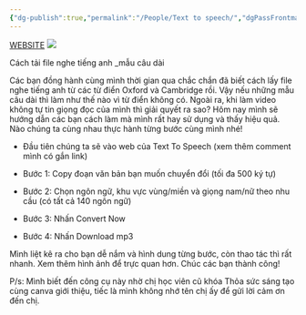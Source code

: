 ```yaml
---
{"dg-publish":true,"permalink":"/People/Text to speech/","dgPassFrontmatter":true,"noteIcon":"2","created":"2024-01-10T13:32:52.094+07:00","updated":"2024-01-10T13:35:07.614+07:00"}
---
```


[WEBSITE](https://ttsfree.com/?fbclid=IwAR1OL9xG-pOjjw-wvZby9J7XwdfljwR9jF3otKQ43aCk9C_1KugafMqo-Z0)
![](https://i.imgur.com/7bZQrio.png)

Cách tải file nghe tiếng anh _mẫu câu dài

Các bạn đồng hành cùng mình thời gian qua chắc chắn đã biết cách lấy file nghe tiếng anh từ các từ điển Oxford và Cambridge rồi. Vậy nếu những mẫu câu dài thì làm như thế nào vì từ điển không có. Ngoài ra, khi làm video không tự tin giọng đọc của mình thì giải quyết ra sao? Hôm nay mình sẽ hướng dẫn các bạn cách làm mà mình rất hay sử dụng và thấy hiệu quả. Nào chúng ta cùng nhau thực hành từng bước cùng mình nhé!

- Đầu tiên chúng ta sẽ vào web của Text To Speech (xem thêm comment mình có gắn link)

- Bước 1: Copy đoạn văn bản bạn muốn chuyển đổi (tối đa 500 ký tự)

- Bước 2: Chọn ngôn ngữ, khu vực vùng/miền và giọng nam/nữ theo nhu cầu (có tất cả 140 ngôn ngữ)

- Bước 3: Nhấn Convert Now

- Bước 4: Nhấn Download mp3

Mình liệt kê ra cho bạn dễ nắm và hình dung từng bước, còn thao tác thì rất nhanh. Xem thêm hình ảnh để trực quan hơn. Chúc các bạn thành công!

P/s: Mình biết đến công cụ này nhờ chị học viên cũ khóa Thỏa sức sáng tạo cùng canva giới thiệu, tiếc là mình không nhớ tên chị ấy để gửi lời cảm ơn đến chị.